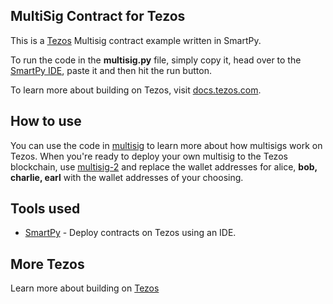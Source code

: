 ## MultiSig Contract for Tezos

This is a [Tezos](https://tezos.com/) Multisig contract example written in SmartPy.

To run the code in the **multisig.py** file, simply copy it, head over to the [SmartPy IDE](https://smartpy.io/ide), paste it and then hit the run button.

To learn more about building on Tezos, visit [docs.tezos.com](https://docs.tezos.com).

## How to use

You can use the code in [multisig](multisig.py) to learn more about how multisigs work on Tezos. When you're ready to deploy your own multisig to the Tezos blockchain, use [multisig-2](multisig-2.py) and replace the wallet addresses for alice, **bob, charlie, earl** with the wallet addresses of your choosing.

## Tools used

- [SmartPy](https://smartpy.io/ide) - Deploy contracts on Tezos using an IDE.

## More Tezos

Learn more about building on [Tezos](https://docs.tezos.com)
